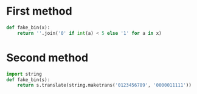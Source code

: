 # First method

```python
def fake_bin(x):
    return ''.join('0' if int(a) < 5 else '1' for a in x)
```

# Second method

```python
import string
def fake_bin(s):
    return s.translate(string.maketrans('0123456789', '0000011111'))
```
